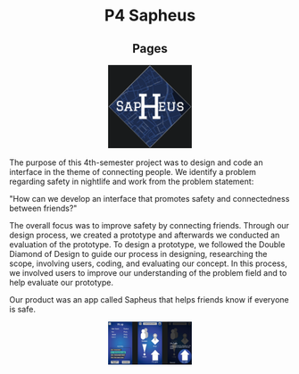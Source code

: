 # <div align="center">P4 Sapheus</div>

## <div align="center">Pages</div>

<div align="center">
  <img src="https://raw.githubusercontent.com/Stadsholt/P4-Sapheus/main/README-Images/Logo.png" width="150">
</div>

The purpose of this 4th-semester project was to design and code an interface in the theme of connecting people. We identify a problem regarding safety in nightlife and work from the problem statement:

"How can we develop an interface that promotes safety and connectedness between friends?"

The overall focus was to improve safety by connecting friends. Through our design process, we created a prototype and afterwards we conducted an evaluation of the prototype. To design a prototype, we followed the Double Diamond of Design to guide our process in designing, researching the scope, involving users, coding, and evaluating our concept. In this process, we involved users to improve our understanding of the problem field and to help evaluate our prototype.

Our product was an app called Sapheus that helps friends know if everyone is safe.

<div align="center">
  <img src="https://raw.githubusercontent.com/Stadsholt/P4-Sapheus/main/README-Images/Interface.png" width="150" />
</div>

